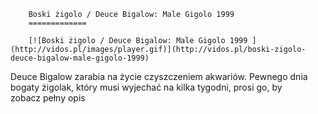 
        Boski żigolo / Deuce Bigalow: Male Gigolo 1999 
        =============
        
        [![Boski żigolo / Deuce Bigalow: Male Gigolo 1999 ](http://vidos.pl/images/player.gif)](http://vidos.pl/boski-zigolo-deuce-bigalow-male-gigolo-1999)
        
        
 Deuce Bigalow zarabia na życie czyszczeniem akwariów. Pewnego dnia bogaty żigolak, który musi wyjechać na kilka tygodni, prosi go, by zobacz pełny opis
    